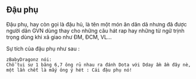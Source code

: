 ## Đậu phụ

Đậu phụ, hay còn gọi là đậu hủ, là tên một món ăn dân dã nhưng đã được người dân GVN dùng thay cho những câu hát rap hay những từ ngữ trịnh trọng dùng khi xã giao như ĐM, ĐCM, VL...

Sự tích của đậu phụ như sau :
```
zBabyDragonz nói:
Chỗ tui sư 1 băng 6,7 ông rủ nhau ra đánh Dota với Dday ầm ầm đây nè, một lần chết là mấy ông ý hét : Cái đậu phụ nó!
```